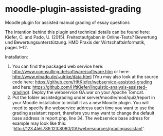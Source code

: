 # moodle-plugin-assisted-grading
Moodle plugin for assisted manual grading of essay questions

The intention behind this plugin and technical details can be found here:
Kiefer, C. and Pado, U. (2015). Freitextaufgaben in Online-Tests? Bewertung
und Bewertungsunterstützung. HMD Praxis der Wirtschaftsinformatik, pages
1–12.

Installation:

1. You can find the packaged web service here: http://www.connsulting.de/software/software.htm or here: http://www.nlpado.de/~ulrike/data.html (You may also look at the source code here: https://github.com/HftKiefer/webservice-assisted-grading and here: https://github.com/HftKiefer/linguistic-analysis-assisted-grading). Deploy the webservice GA.war on your Apache Tomcat.
2. Put the folder assistedgrading under server/moodle/mod/quiz/report in your Moodle installation to install it as a new Moodle plugin. You will need to specify the webservice address each time you want to use the grading assistant report, therefore you may want to change the default base address in report.php, line 34. The webservice base adress for example may look like this: 'http://123.456.789.123:8080/GA/webresources/gradingassistant'.
